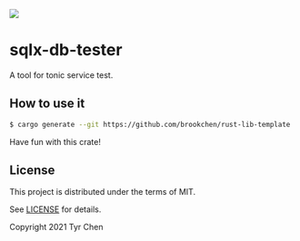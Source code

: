 ![](https://github.com/tyrchen/rust-lib-template/workflows/build/badge.svg)

# sqlx-db-tester

A tool for tonic service test.

## How to use it

```bash
$ cargo generate --git https://github.com/brookchen/rust-lib-template
```

Have fun with this crate!

## License

This project is distributed under the terms of MIT.

See [LICENSE](LICENSE.md) for details.

Copyright 2021 Tyr Chen

